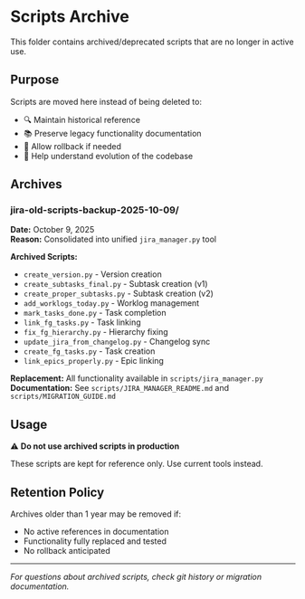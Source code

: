 # Scripts Archive

This folder contains archived/deprecated scripts that are no longer in active use.

## Purpose

Scripts are moved here instead of being deleted to:
- 🔍 Maintain historical reference
- 📚 Preserve legacy functionality documentation
- 🔄 Allow rollback if needed
- 📖 Help understand evolution of the codebase

## Archives

### jira-old-scripts-backup-2025-10-09/

**Date:** October 9, 2025  
**Reason:** Consolidated into unified `jira_manager.py` tool

**Archived Scripts:**
- `create_version.py` - Version creation
- `create_subtasks_final.py` - Subtask creation (v1)
- `create_proper_subtasks.py` - Subtask creation (v2)
- `add_worklogs_today.py` - Worklog management
- `mark_tasks_done.py` - Task completion
- `link_fg_tasks.py` - Task linking
- `fix_fg_hierarchy.py` - Hierarchy fixing
- `update_jira_from_changelog.py` - Changelog sync
- `create_fg_tasks.py` - Task creation
- `link_epics_properly.py` - Epic linking

**Replacement:** All functionality available in `scripts/jira_manager.py`  
**Documentation:** See `scripts/JIRA_MANAGER_README.md` and `scripts/MIGRATION_GUIDE.md`

## Usage

⚠️ **Do not use archived scripts in production**

These scripts are kept for reference only. Use current tools instead.

## Retention Policy

Archives older than 1 year may be removed if:
- No active references in documentation
- Functionality fully replaced and tested
- No rollback anticipated

---

*For questions about archived scripts, check git history or migration documentation.*
